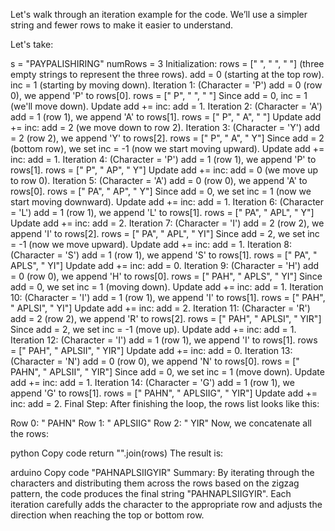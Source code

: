 
Let's walk through an iteration example for the code. We’ll use a simpler string and fewer rows to make it easier to understand.

Let's take:

s = "PAYPALISHIRING"
numRows = 3
Initialization:
rows = [" ", " ", " "] (three empty strings to represent the three rows).
add = 0 (starting at the top row).
inc = 1 (starting by moving down).
Iteration 1: (Character = 'P')
add = 0 (row 0), we append 'P' to rows[0].
rows = [" P", " ", " "]
Since add = 0, inc = 1 (we'll move down).
Update add += inc: add = 1.
Iteration 2: (Character = 'A')
add = 1 (row 1), we append 'A' to rows[1].
rows = [" P", " A", " "]
Update add += inc: add = 2 (we move down to row 2).
Iteration 3: (Character = 'Y')
add = 2 (row 2), we append 'Y' to rows[2].
rows = [" P", " A", " Y"]
Since add = 2 (bottom row), we set inc = -1 (now we start moving upward).
Update add += inc: add = 1.
Iteration 4: (Character = 'P')
add = 1 (row 1), we append 'P' to rows[1].
rows = [" P", " AP", " Y"]
Update add += inc: add = 0 (we move up to row 0).
Iteration 5: (Character = 'A')
add = 0 (row 0), we append 'A' to rows[0].
rows = [" PA", " AP", " Y"]
Since add = 0, we set inc = 1 (now we start moving downward).
Update add += inc: add = 1.
Iteration 6: (Character = 'L')
add = 1 (row 1), we append 'L' to rows[1].
rows = [" PA", " APL", " Y"]
Update add += inc: add = 2.
Iteration 7: (Character = 'I')
add = 2 (row 2), we append 'I' to rows[2].
rows = [" PA", " APL", " YI"]
Since add = 2, we set inc = -1 (now we move upward).
Update add += inc: add = 1.
Iteration 8: (Character = 'S')
add = 1 (row 1), we append 'S' to rows[1].
rows = [" PA", " APLS", " YI"]
Update add += inc: add = 0.
Iteration 9: (Character = 'H')
add = 0 (row 0), we append 'H' to rows[0].
rows = [" PAH", " APLS", " YI"]
Since add = 0, we set inc = 1 (moving down).
Update add += inc: add = 1.
Iteration 10: (Character = 'I')
add = 1 (row 1), we append 'I' to rows[1].
rows = [" PAH", " APLSI", " YI"]
Update add += inc: add = 2.
Iteration 11: (Character = 'R')
add = 2 (row 2), we append 'R' to rows[2].
rows = [" PAH", " APLSI", " YIR"]
Since add = 2, we set inc = -1 (move up).
Update add += inc: add = 1.
Iteration 12: (Character = 'I')
add = 1 (row 1), we append 'I' to rows[1].
rows = [" PAH", " APLSII", " YIR"]
Update add += inc: add = 0.
Iteration 13: (Character = 'N')
add = 0 (row 0), we append 'N' to rows[0].
rows = [" PAHN", " APLSII", " YIR"]
Since add = 0, we set inc = 1 (move down).
Update add += inc: add = 1.
Iteration 14: (Character = 'G')
add = 1 (row 1), we append 'G' to rows[1].
rows = [" PAHN", " APLSIIG", " YIR"]
Update add += inc: add = 2.
Final Step:
After finishing the loop, the rows list looks like this:

Row 0: " PAHN"
Row 1: " APLSIIG"
Row 2: " YIR"
Now, we concatenate all the rows:

python
Copy code
return "".join(rows)
The result is:

arduino
Copy code
"PAHNAPLSIIGYIR"
Summary:
By iterating through the characters and distributing them across the rows based on the zigzag pattern, the code produces the final string "PAHNAPLSIIGYIR". Each iteration carefully adds the character to the appropriate row and adjusts the direction when reaching the top or bottom row.
